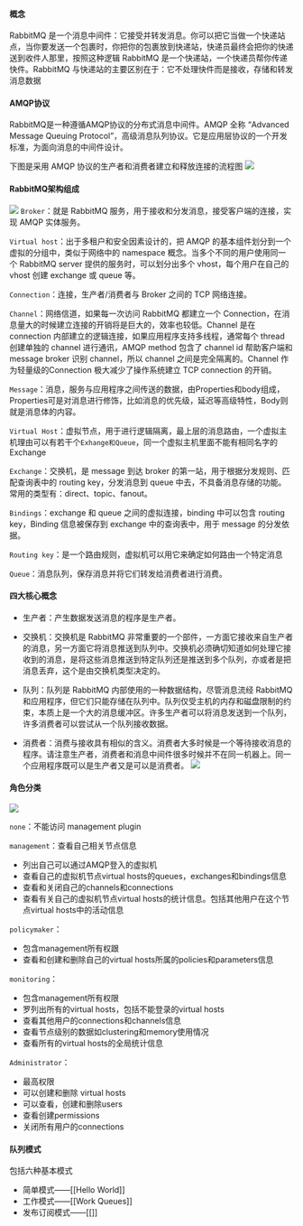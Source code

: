 #### 概念
RabbitMQ 是一个消息中间件：它接受并转发消息。你可以把它当做一个快递站点，当你要发送一个包裹时，你把你的包裹放到快递站，快递员最终会把你的快递送到收件人那里，按照这种逻辑 RabbitMQ 是一个快递站，一个快递员帮你传递快件。RabbitMQ 与快递站的主要区别在于：它不处理快件而是接收，存储和转发消息数据

#### AMQP协议
RabbitMQ是一种遵循AMQP协议的分布式消息中间件。AMQP 全称 “Advanced Message Queuing Protocol”，高级消息队列协议。它是应用层协议的一个开发标准，为面向消息的中间件设计。

下图是采用 AMQP 协议的生产者和消费者建立和释放连接的流程图
![](https://i-blog.csdnimg.cn/blog_migrate/c9695e3fc94b5be6ba477f2610ebbb65.png)

#### RabbitMQ架构组成
![](https://i-blog.csdnimg.cn/blog_migrate/72636e0306e542cbb087639e47d68e73.png)
`Broker`：就是 RabbitMQ 服务，用于接收和分发消息，接受客户端的连接，实现 AMQP 实体服务。

`Virtual host`：出于多租户和安全因素设计的，把 AMQP 的基本组件划分到一个虚拟的分组中，类似于网络中的 namespace 概念。当多个不同的用户使用同一个 RabbitMQ server 提供的服务时，可以划分出多个 vhost，每个用户在自己的 vhost 创建 exchange 或 queue 等。

`Connection`：连接，生产者/消费者与 Broker 之间的 TCP 网络连接。

`Channel`：网络信道，如果每一次访问 RabbitMQ 都建立一个 Connection，在消息量大的时候建立连接的开销将是巨大的，效率也较低。Channel 是在 connection 内部建立的逻辑连接，如果应用程序支持多线程，通常每个 thread 创建单独的 channel 进行通讯，AMQP method 包含了 channel id 帮助客户端和 message broker 识别 channel，所以 channel 之间是完全隔离的。Channel 作为轻量级的Connection 极大减少了操作系统建立 TCP connection 的开销。

`Message`：消息，服务与应用程序之间传送的数据，由Properties和body组成，Properties可是对消息进行修饰，比如消息的优先级，延迟等高级特性，Body则就是消息体的内容。

`Virtual Host`：虚拟节点，用于进行逻辑隔离，最上层的消息路由，一个虚拟主机理由可以有若干个`Exhange和Queue`，同一个虚拟主机里面不能有相同名字的Exchange

`Exchange`：交换机，是 message 到达 broker 的第一站，用于根据分发规则、匹配查询表中的 routing key，分发消息到 queue 中去，不具备消息存储的功能。常用的类型有：direct、topic、fanout。

`Bindings`：exchange 和 queue 之间的虚拟连接，binding 中可以包含 routing key，Binding 信息被保存到 exchange 中的查询表中，用于 message 的分发依据。

`Routing key`：是一个路由规则，虚拟机可以用它来确定如何路由一个特定消息

`Queue`：消息队列，保存消息并将它们转发给消费者进行消费。

#### 四大核心概念

- 生产者：产生数据发送消息的程序是生产者。

- 交换机：交换机是 RabbitMQ 非常重要的一个部件，一方面它接收来自生产者的消息，另一方面它将消息推送到队列中。交换机必须确切知道如何处理它接收到的消息，是将这些消息推送到特定队列还是推送到多个队列，亦或者是把消息丢弃，这个是由交换机类型决定的。

- 队列：队列是 RabbitMQ 内部使用的一种数据结构，尽管消息流经 RabbitMQ 和应用程序，但它们只能存储在队列中。队列仅受主机的内存和磁盘限制的约束，本质上是一个大的消息缓冲区。许多生产者可以将消息发送到一个队列，许多消费者可以尝试从一个队列接收数据。

- 消费者：消费与接收具有相似的含义。消费者大多时候是一个等待接收消息的程序。请注意生产者，消费者和消息中间件很多时候并不在同一机器上。同一个应用程序既可以是生产者又是可以是消费者。
![](https://i-blog.csdnimg.cn/blog_migrate/6b0925d508fa0857ee7188bacf84af67.png)

#### 角色分类
![](https://i-blog.csdnimg.cn/blog_migrate/604b6a580e592a6b2b627e46dd6a9ca3.png)

`none`：不能访问 management plugin

`management`：查看自己相关节点信息
- 列出自己可以通过AMQP登入的虚拟机
- 查看自己的虚拟机节点virtual hosts的queues，exchanges和bindings信息
- 查看和关闭自己的channels和connections
- 查看有关自己的虚拟机节点virtual hosts的统计信息。包括其他用户在这个节点virtual hosts中的活动信息

`policymaker`：
- 包含management所有权跟
- 查看和创建和删除自己的virtual hosts所属的policies和parameters信息

`monitoring`：
- 包含management所有权限
- 罗列出所有的virtual hosts，包括不能登录的virtual hosts
- 查看其他用户的connections和channels信息
- 查看节点级别的数据如clustering和memory使用情况
- 查看所有的virtual hosts的全局统计信息

`Administrator`：
- 最高权限
- 可以创建和删除 virtual hosts
- 可以查看，创建和删除users
- 查看创建permissions
- 关闭所有用户的connections

#### 队列模式
包括六种基本模式
- 简单模式——[[Hello World]]
- 工作模式——[[Work Queues]]
- 发布订阅模式——[[]]